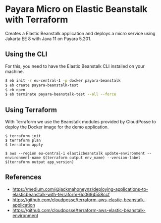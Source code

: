 # Payara Micro on Elastic Beanstalk with Terraform

Creates a Elastic Beanstalk application and deploys a micro service using Jakarta EE 8 with Java 11 on Payara 5.201.

## Using the CLI

For this, you need to have the Elastic Beanstalk CLI installed on your machine.

```bash
$ eb init -r eu-central-1 -p docker payara-beanstalk
$ eb create payara-beanstalk-test
$ eb open
$ eb terminate payara-beanstalk-test --all --force
```

## Using Terraform

With Terraform we use the Beanstalk modules provided by CloudPosse to deploy the Docker image for the demo application.

```
$ terraform init
$ terraform plan
$ terraform apply

$ aws --region eu-central-1 elasticbeanstalk update-environment --environment-name $(terraform output env_name) --version-label $(terraform output app_version)
```

## References
- https://medium.com/@jackmahoneynz/deploying-applications-to-elasticbeanstalk-with-terraform-6c0694558ccf
- https://github.com/cloudposse/terraform-aws-elastic-beanstalk-application
- https://github.com/cloudposse/terraform-aws-elastic-beanstalk-environment
